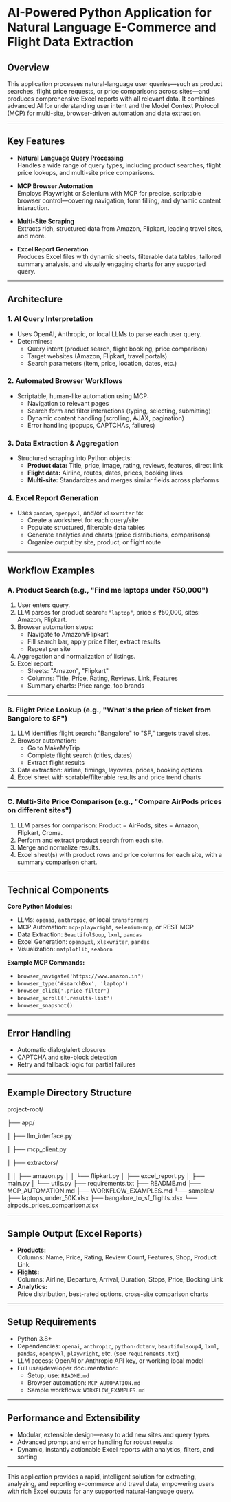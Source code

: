 # AI-Powered Python Application for Natural Language E-Commerce and Flight Data Extraction

## Overview

This application processes natural-language user queries—such as product searches, flight price requests, or price comparisons across sites—and produces comprehensive Excel reports with all relevant data. It combines advanced AI for understanding user intent and the Model Context Protocol (MCP) for multi-site, browser-driven automation and data extraction.

---

## Key Features

- **Natural Language Query Processing**  
  Handles a wide range of query types, including product searches, flight price lookups, and multi-site price comparisons.

- **MCP Browser Automation**  
  Employs Playwright or Selenium with MCP for precise, scriptable browser control—covering navigation, form filling, and dynamic content interaction.

- **Multi-Site Scraping**  
  Extracts rich, structured data from Amazon, Flipkart, leading travel sites, and more.

- **Excel Report Generation**  
  Produces Excel files with dynamic sheets, filterable data tables, tailored summary analysis, and visually engaging charts for any supported query.

---

## Architecture

### 1. AI Query Interpretation

- Uses OpenAI, Anthropic, or local LLMs to parse each user query.
- Determines:
  - Query intent (product search, flight booking, price comparison)
  - Target websites (Amazon, Flipkart, travel portals)
  - Search parameters (item, price, location, dates, etc.)

### 2. Automated Browser Workflows

- Scriptable, human-like automation using MCP:
  - Navigation to relevant pages
  - Search form and filter interactions (typing, selecting, submitting)
  - Dynamic content handling (scrolling, AJAX, pagination)
  - Error handling (popups, CAPTCHAs, failures)

### 3. Data Extraction & Aggregation

- Structured scraping into Python objects:
  - **Product data:** Title, price, image, rating, reviews, features, direct link
  - **Flight data:** Airline, routes, dates, prices, booking links
  - **Multi-site:** Standardizes and merges similar fields across platforms

### 4. Excel Report Generation

- Uses `pandas`, `openpyxl`, and/or `xlsxwriter` to:
  - Create a worksheet for each query/site
  - Populate structured, filterable data tables
  - Generate analytics and charts (price distributions, comparisons)
  - Organize output by site, product, or flight route

---

## Workflow Examples

### A. Product Search (e.g., "Find me laptops under ₹50,000")

1. User enters query.
2. LLM parses for product search: `"laptop"`, price ≤ ₹50,000, sites: Amazon, Flipkart.
3. Browser automation steps:
    - Navigate to Amazon/Flipkart
    - Fill search bar, apply price filter, extract results
    - Repeat per site
4. Aggregation and normalization of listings.
5. Excel report:
    - Sheets: "Amazon", "Flipkart"
    - Columns: Title, Price, Rating, Reviews, Link, Features
    - Summary charts: Price range, top brands

---

### B. Flight Price Lookup (e.g., "What's the price of ticket from Bangalore to SF")

1. LLM identifies flight search: "Bangalore" to "SF," targets travel sites.
2. Browser automation:
    - Go to MakeMyTrip
    - Complete flight search (cities, dates)
    - Extract flight results
3. Data extraction: airline, timings, layovers, prices, booking options
4. Excel sheet with sortable/filterable results and price trend charts

---

### C. Multi-Site Price Comparison (e.g., "Compare AirPods prices on different sites")

1. LLM parses for comparison: Product = AirPods, sites = Amazon, Flipkart, Croma.
2. Perform and extract product search from each site.
3. Merge and normalize results.
4. Excel sheet(s) with product rows and price columns for each site, with a summary comparison chart.

---

## Technical Components

**Core Python Modules:**

- LLMs: `openai`, `anthropic`, or local `transformers`
- MCP Automation: `mcp-playwright`, `selenium-mcp`, or REST MCP
- Data Extraction: `BeautifulSoup`, `lxml`, `pandas`
- Excel Generation: `openpyxl`, `xlsxwriter`, `pandas`
- Visualization: `matplotlib`, `seaborn`

**Example MCP Commands:**

- `browser_navigate('https://www.amazon.in')`
- `browser_type('#searchBox', 'laptop')`
- `browser_click('.price-filter')`
- `browser_scroll('.results-list')`
- `browser_snapshot()`

---

## Error Handling

- Automatic dialog/alert closures
- CAPTCHA and site-block detection
- Retry and fallback logic for partial failures

---

## Example Directory Structure
project-root/

├── app/

│ ├── llm_interface.py

│ ├── mcp_client.py

│ ├── extractors/

│ │ ├── amazon.py
│ │ └── flipkart.py
│ ├── excel_report.py
│ ├── main.py
│ └── utils.py
├── requirements.txt
├── README.md
├── MCP_AUTOMATION.md
├── WORKFLOW_EXAMPLES.md
└── samples/
├── laptops_under_50K.xlsx
├── bangalore_to_sf_flights.xlsx
└── airpods_prices_comparison.xlsx



---

## Sample Output (Excel Reports)

- **Products:**  
  Columns: Name, Price, Rating, Review Count, Features, Shop, Product Link
- **Flights:**  
  Columns: Airline, Departure, Arrival, Duration, Stops, Price, Booking Link
- **Analytics:**  
  Price distribution, best-rated options, cross-site comparison charts

---

## Setup Requirements

- Python 3.8+
- Dependencies: `openai`, `anthropic`, `python-dotenv`, `beautifulsoup4`, `lxml`, `pandas`, `openpyxl`, `playwright`, etc. (see `requirements.txt`)
- LLM access: OpenAI or Anthropic API key, or working local model
- Full user/developer documentation:  
  - Setup, use: `README.md`  
  - Browser automation: `MCP_AUTOMATION.md`  
  - Sample workflows: `WORKFLOW_EXAMPLES.md`

---

## Performance and Extensibility

- Modular, extensible design—easy to add new sites and query types
- Advanced prompt and error handling for robust results
- Dynamic, instantly actionable Excel reports with analytics, filters, and sorting

---

This application provides a rapid, intelligent solution for extracting, analyzing, and reporting e-commerce and travel data, empowering users with rich Excel outputs for any supported natural-language query.

